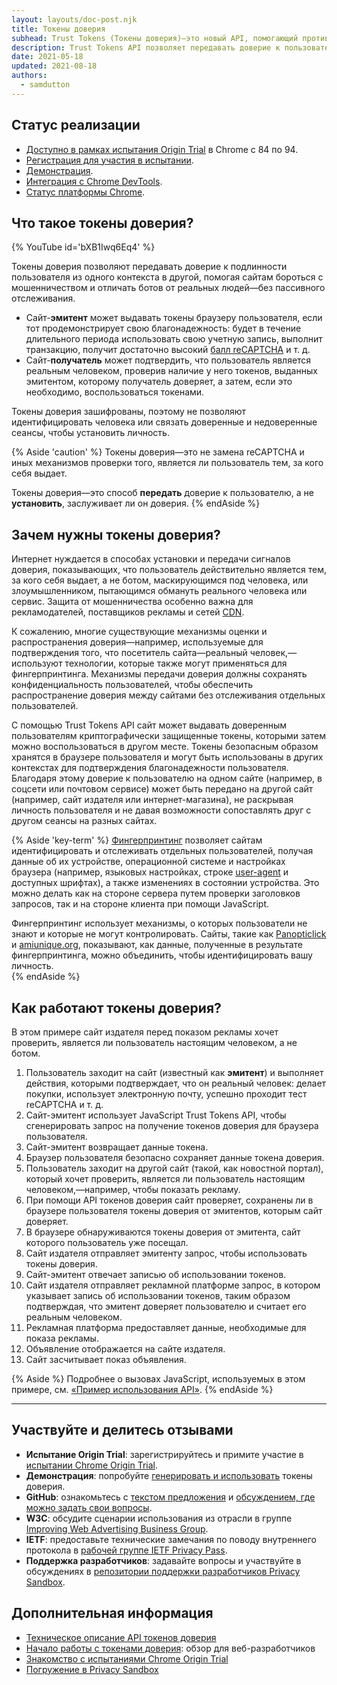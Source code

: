 ```yaml
---
layout: layouts/doc-post.njk
title: Токены доверия
subhead: Trust Tokens (Токены доверия)—это новый API, помогающий противодействовать мошенничеству и отличать ботов от реальных людей без использования пассивного отслеживания.
description: Trust Tokens API позволяет передавать доверие к пользователю из одного контекста в другой, не раскрывая его личность и не давая возможности идентифицировать контексты как принадлежащие одному пользователю. При помощи API источники могут генерировать криптографические токены для пользователей, которым доверяют. Токены сохраняются в браузере и впоследствии могут использоваться в других контекстах для оценки благонадежности пользователя.
date: 2021-05-18
updated: 2021-08-18
authors:
  - samdutton
---
```


## Статус реализации

- [Доступно в рамках испытания Origin Trial](https://web.dev/origin-trials/) в Chrome с 84 по 94.
- [Регистрация для участия в испытании](/origintrials/#/view_trial/2479231594867458049).
- [Демонстрация](https://trust-token-demo.glitch.me/).
- [Интеграция с Chrome DevTools](https://developers.google.com/web/updates/2021/01/devtools?utm_source=devtools#trust-token).
- [Статус платформы Chrome](https://www.chromestatus.com/feature/5078049450098688).

## Что такое токены доверия?

{% YouTube id='bXB1Iwq6Eq4' %}

Токены доверия позволяют передавать доверие к подлинности пользователя из одного контекста в другой, помогая сайтам бороться с мошенничеством и отличать ботов от реальных людей—без пассивного отслеживания.

- Сайт-**эмитент** может выдавать токены браузеру пользователя, если тот продемонстрирует свою благонадежность: будет в течение длительного периода использовать свою учетную запись, выполнит транзакцию, получит достаточно высокий [балл reCAPTCHA](https://developers.google.com/recaptcha) и т. д.
- Сайт-**получатель** может подтвердить, что пользователь является реальным человеком, проверив наличие у него токенов, выданных эмитентом, которому получатель доверяет, а затем, если это необходимо, воспользоваться токенами.

Токены доверия зашифрованы, поэтому не позволяют идентифицировать человека или связать доверенные и недоверенные сеансы, чтобы установить личность.

{% Aside 'caution' %} Токены доверия—это не замена reCAPTCHA и иных механизмов проверки того, является ли пользователь тем, за кого себя выдает.

Токены доверия—это способ **передать** доверие к пользователю, а не **установить**, заслуживает ли он доверия. {% endAside %}

## Зачем нужны токены доверия?

Интернет нуждается в способах установки и передачи сигналов доверия, показывающих, что пользователь действительно является тем, за кого себя выдает, а не ботом, маскирующимся под человека, или злоумышленником, пытающимся обмануть реального человека или сервис. Защита от мошенничества особенно важна для рекламодателей, поставщиков рекламы и сетей [CDN](https://www.cloudflare.com/en-gb/learning/cdn/what-is-a-cdn/).

К сожалению, многие существующие механизмы оценки и распространения доверия—например, используемые для подтверждения того, что посетитель сайта—реальный человек,—используют технологии, которые также могут применяться для фингерпринтинга. Механизмы передачи доверия должны сохранять конфиденциальность пользователей, чтобы обеспечить распространение доверия между сайтами без отслеживания отдельных пользователей.

С помощью Trust Tokens API сайт может выдавать доверенным пользователям криптографически защищенные токены, которыми затем можно воспользоваться в другом месте. Токены безопасным образом хранятся в браузере пользователя и могут быть использованы в других контекстах для подтверждения благонадежности пользователя. Благодаря этому доверие к пользователю на одном сайте (например, в соцсети или почтовом сервисе) может быть передано на другой сайт (например, сайт издателя или интернет-магазина), не раскрывая личность пользователя и не давая возможности сопоставлять друг с другом сеансы на разных сайтах.

{% Aside 'key-term' %} [Фингерпринтинг](https://w3c.github.io/fingerprinting-guidance/#passive) позволяет сайтам идентифицировать и отслеживать отдельных пользователей, получая данные об их устройстве, операционной системе и настройках браузера (например, языковых настройках, строке [user-agent](https://developer.mozilla.org/docs/Web/API/NavigatorID/userAgent) и доступных шрифтах), а также изменениях в состоянии устройства. Это можно делать как на стороне сервера путем проверки заголовков запросов, так и на стороне клиента при помощи JavaScript.

Фингерпринтинг использует механизмы, о которых пользователи не знают и которые не могут контролировать. Сайты, такие как [Panopticlick](https://panopticlick.eff.org/) и [amiunique.org](https://amiunique.org/), показывают, как данные, полученные в результате фингерпринтинга, можно объединить, чтобы идентифицировать вашу личность.<br> {% endAside %}

## Как работают токены доверия?

В этом примере сайт издателя перед показом рекламы хочет проверить, является ли пользователь настоящим человеком, а не ботом.

1. Пользователь заходит на сайт (известный как **эмитент**) и выполняет действия, которыми подтверждает, что он реальный человек: делает покупки, использует электронную почту, успешно проходит тест reCAPTCHA и т. д.
2. Сайт-эмитент использует JavaScript Trust Tokens API, чтобы сгенерировать запрос на получение токенов доверия для браузера пользователя.
3. Сайт-эмитент возвращает данные токена.
4. Браузер пользователя безопасно сохраняет данные токена доверия.
5. Пользователь заходит на другой сайт (такой, как новостной портал), который хочет проверить, является ли пользователь настоящим человеком,—например, чтобы показать рекламу.
6. При помощи API токенов доверия сайт проверяет, сохранены ли в браузере пользователя токены доверия от эмитентов, которым сайт доверяет.
7. В браузере обнаруживаются токены доверия от эмитента, сайт которого пользователь уже посещал.
8. Сайт издателя отправляет эмитенту запрос, чтобы использовать токены доверия.
9. Сайт-эмитент отвечает записью об использовании токенов.
10. Сайт издателя отправляет рекламной платформе запрос, в котором указывает запись об использовании токенов, таким образом подтверждая, что эмитент доверяет пользователю и считает его реальным человеком.
11. Рекламная платформа предоставляет данные, необходимые для показа рекламы.
12. Объявление отображается на сайте издателя.
13. Сайт засчитывает показ объявления.

{% Aside %} Подробнее о вызовах JavaScript, используемых в этом примере, см. [«Пример использования API»](https://web.dev/trust-tokens/#sample-api-usage). {% endAside %}

---

## Участвуйте и делитесь отзывами

- **Испытание Origin Trial**: зарегистрируйтесь и примите участие в [испытании Chrome Origin Trial](/origintrials/#/view_trial/2479231594867458049).
- **Демонстрация**: попробуйте [генерировать и использовать](https://trust-token-demo.glitch.me/) токены доверия.
- **GitHub**: ознакомьтесь с [текстом предложения](https://github.com/WICG/trust-token-api) и [обсуждением, где можно задать свои вопросы](https://github.com/WICG/trust-token-api/issues).
- **W3C**: обсудите сценарии использования из отрасли в группе [Improving Web Advertising Business Group](https://www.w3.org/community/web-adv/participants).
- **IETF**: предоставьте технические замечания по поводу внутреннего протокола в [рабочей группе IETF Privacy Pass](https://datatracker.ietf.org/wg/privacypass/about/).
- **Поддержка разработчиков**: задавайте вопросы и участвуйте в обсуждениях в [репозитории поддержки разработчиков Privacy Sandbox](https://github.com/GoogleChromeLabs/privacy-sandbox-dev-support).

## Дополнительная информация

- [Техническое описание API токенов доверия](https://github.com/dvorak42/trust-token-api)
- [Начало работы с токенами доверия](https://web.dev/trust-tokens/): обзор для веб-разработчиков
- [Знакомство с испытаниями Chrome Origin Trial](https://web.dev/origin-trials)
- [Погружение в Privacy Sandbox](https://web.dev/digging-into-the-privacy-sandbox)
